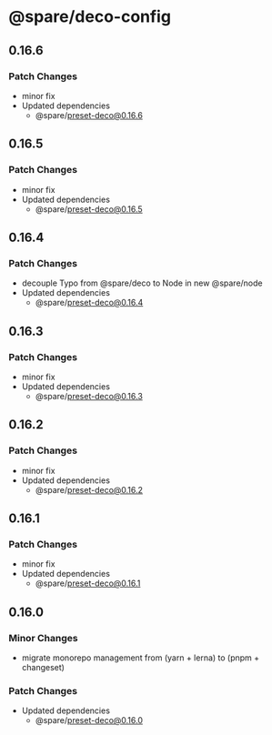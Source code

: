 # @spare/deco-config

## 0.16.6

### Patch Changes

- minor fix
- Updated dependencies
  - @spare/preset-deco@0.16.6

## 0.16.5

### Patch Changes

- minor fix
- Updated dependencies
  - @spare/preset-deco@0.16.5

## 0.16.4

### Patch Changes

- decouple Typo from @spare/deco to Node in new @spare/node
- Updated dependencies
  - @spare/preset-deco@0.16.4

## 0.16.3

### Patch Changes

- minor fix
- Updated dependencies
  - @spare/preset-deco@0.16.3

## 0.16.2

### Patch Changes

- minor fix
- Updated dependencies
  - @spare/preset-deco@0.16.2

## 0.16.1

### Patch Changes

- minor fix
- Updated dependencies
  - @spare/preset-deco@0.16.1

## 0.16.0

### Minor Changes

- migrate monorepo management from (yarn + lerna) to (pnpm + changeset)

### Patch Changes

- Updated dependencies
  - @spare/preset-deco@0.16.0
